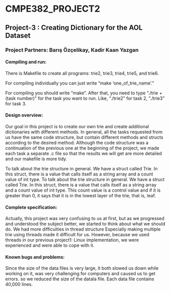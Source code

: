 # CMPE382_PROJECT2
## Project-3 : Creating Dictionary for the AOL Dataset
### Project Partners: Barış Özçelikay, Kadir Kaan Yazgan

#### Compiling and run:
There is Makefile to create all programs: trie2, trie3, trie4, trie5, and trie6.

For compiling individually you can just write “make ‘one_of_trie_name’.”

For compiling you should write “make”. After that, you need to type “./trie + (task number)” for the task you want to run. Like, “./trie2” for task 2, ”./trie3” for task 3.



#### Design overview:
Our goal in this project is to create our own trie and create additional dictionaries with different methods. In general, all the tasks requested from us have the same code structure, but contain different methods and structs according to the desired method. Although the code structure was a continuation of the previous one at the beginning of the project, we made each task a separate .c file so that the results we will get are more detailed and our makefile is more tidy.

To talk about the trie structure in general. We have a struct called Trie. In this struct, there is a value that calls itself as a string array and a count value of int type. To talk about the trie structure in general. We have a struct called Trie. In this struct, there is a value that calls itself as a string array and a count value of int type. This count value is a control value and if it is greater than 0, it says that it is in the lowest layer of the trie, that is, leaf.

#### Complete specification:
Actually, this project was very confusing to us at first, but as we progressed and understood the subject better, we started to think about what we should do. We had more difficulties in thread structure Especially making multiple trie using threads made it difficult for us. However, because we used threads in our previous project1: Linux implementation, we were experienced and were able to cope with it.

#### Known bugs and problems:
Since the size of the data files is very large, it both slowed us down while working on it, was very challenging for computers and caused us to get errors. so we reduced the size of the datala file. Each data file contains 40,000 lines.
